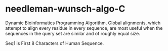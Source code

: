# needleman-wunsch-algo-C
Dynamic Bioinformatics Programming Algorithm. Global alignments, which attempt to align every residue in every sequence, are most useful when the sequences in the query set are similar and of roughly equal size.

Seq1 is First 8 Characters of Human Sequence.

